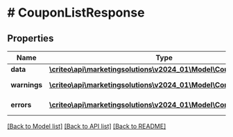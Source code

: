 # # CouponListResponse

## Properties

Name | Type | Description | Notes
------------ | ------------- | ------------- | -------------
**data** | [**\criteo\api\marketingsolutions\v2024_01\Model\CouponResource[]**](CouponResource.md) |  | [optional]
**warnings** | [**\criteo\api\marketingsolutions\v2024_01\Model\CommonProblem[]**](CommonProblem.md) |  | [optional] [readonly]
**errors** | [**\criteo\api\marketingsolutions\v2024_01\Model\CommonProblem[]**](CommonProblem.md) |  | [optional] [readonly]

[[Back to Model list]](../../README.md#models) [[Back to API list]](../../README.md#endpoints) [[Back to README]](../../README.md)
